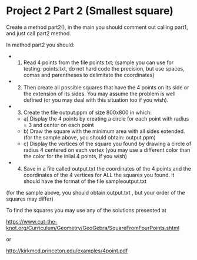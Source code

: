 # Project 2 Part 2 (Smallest square)

Create a method part2(), in the main you should comment out calling part1, and just call part2 method.

In method part2 you should:

- 1) Read 4 points from the file points.txt; (sample you can use for testing: points.txt, do not hard code the precision, but use spaces, comas and parentheses to delimitate the coordinates)
- 2) Then create all possible squares that have the 4 points on its side or the extension of its sides. You may assume the problem is well defined (or you may deal with this situation too if you wish).
- 3) Create the file output.ppm of size 800x800 in which:
  - a) Display the 4 points by creating a circle for each point with radius = 3 and center on each point
  - b) Draw the square with the minimum area with all sides extended. (for the sample above, you should obtain: output.ppm)
  - c) Display the vertices of the square you found by drawing a circle of radius 4 centered on each vertex (you may use a different color than the color for the iniial 4 points, if you wish)
- 4) Save in a file called output.txt the coordinates of the 4 points and the coordinates of the 4 vertices for ALL the squares you found. it should have the format of the file sampleoutput.txt

(for the sample above, you should obtain:output.txt , but your order of the squares may differ)

To find the squares you may use any of the solutions presented at

https://www.cut-the-knot.org/Curriculum/Geometry/GeoGebra/SquareFromFourPoints.shtml

or

http://kirkmcd.princeton.edu/examples/4point.pdf